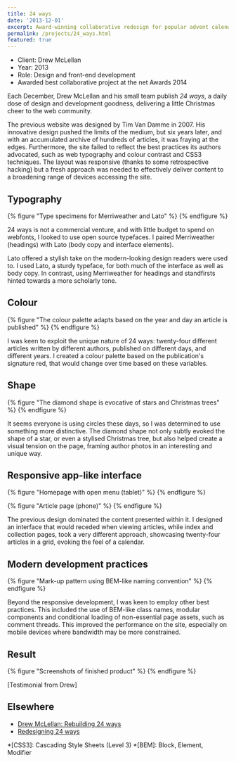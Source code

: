 ```yaml
---
title: 24 ways
date: '2013-12-01'
excerpt: Award-winning collaborative redesign for popular advent calendar for web geeks.
permalink: /projects/24_ways.html
featured: true
---
```

* Client: Drew McLellan
* Year: 2013
* Role: Design and front-end development
* Awarded best collaborative project at the net Awards 2014

Each December, Drew McLellan and his small team publish _24 ways_, a daily dose of design and development goodness, delivering a little Christmas cheer to the web community.

The previous website was designed by Tim Van Damme in 2007. His innovative design pushed the limits of the medium, but six years later, and with an accumulated archive of hundreds of articles, it was fraying at the edges. Furthermore, the site failed to reflect the best practices its authors advocated, such as web typography and colour contrast and CSS3 techniques. The layout was responsive (thanks to some retrospective hacking) but a fresh approach was needed to effectively deliver content to a broadening range of devices accessing the site.

## Typography
{% figure "Type specimens for Merriweather and Lato" %}
{% endfigure %}

24 ways is not a commercial venture, and with little budget to spend on webfonts, I looked to use open source typefaces. I paired Merriweather (headings) with Lato (body copy and interface elements).

Lato offered a stylish take on the modern-looking design readers were used to. I used Lato, a sturdy typeface, for both much of the interface as well as body copy. In contrast, using Merriweather for headings and standfirsts hinted towards a more scholarly tone.

## Colour
{% figure "The colour palette adapts based on the year and day an article is published" %}
{% endfigure %}

I was keen to exploit the unique nature of 24 ways: twenty-four different articles written by different authors, published on different days, and different years. I created a colour palette based on the publication's signature red, that would change over time based on these variables.

## Shape
{% figure "The diamond shape is evocative of stars and Christmas trees" %}
{% endfigure %}

It seems everyone is using circles these days, so I was determined to use something more distinctive. The diamond shape not only subtly evoked the shape of a star, or even a stylised Christmas tree, but also helped create a visual tension on the page, framing author photos in an interesting and unique way.

## Responsive app-like interface
{% figure "Homepage with open menu (tablet)" %}
{% endfigure %}

{% figure "Article page (phone)" %}
{% endfigure %}

The previous design dominated the content presented within it. I designed an interface that would receded when viewing articles, while index and collection pages, took a very different approach, showcasing twenty-four articles in a grid, evoking the feel of a calendar.

## Modern development practices
{% figure "Mark-up pattern using BEM-like naming convention" %}
{% endfigure %}

Beyond the responsive development, I was keen to employ other best practices. This included the use of BEM-like class names, modular components and conditional loading of non-essential page assets, such as comment threads. This improved the performance on the site, especially on mobile devices where bandwidth may be more constrained.

## Result
{% figure "Screenshots of finished product" %}
{% endfigure %}

[Testimonial from Drew]

## Elsewhere
* [Drew McLellan: Rebuilding 24 ways][1]
* [Redesigning 24 ways][2]

[1]: http://allinthehead.com/retro/366/rebuilding-24-ways
[2]: /2013/12/redesigning_24_ways

*[CSS3]: Cascading Style Sheets (Level 3)
*[BEM]: Block, Element, Modifier
